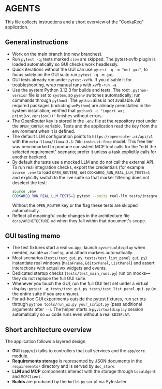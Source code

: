 # AGENTS

This file collects instructions and a short overview of the "CookaReq" application.

## General instructions

- Work on the main branch (no new branches).
- Run `pytest -q`; tests marked `slow` are skipped. The pytest-xvfb plugin is loaded automatically so GUI checks work headlessly.
- Quick iterations without the GUI can use `pytest -q -m "not gui"`; to focus solely on the GUI suite run `pytest -q -m gui`.
- GUI tests already run under `pytest-xvfb`. If you disable it for troubleshooting, wrap manual runs with `xvfb-run -a`.
- Use the system Python 3.12.3 for builds and tests. The root `.python-version` file is set to `system`, so `pyenv` switches automatically; run commands through `python3`. The `python` alias is not available. All required packages (including `wxPython`) are already preinstalled in the system installation; verified that `python3 -c "import wx; print(wx.version())"` finishes without errors.
- The OpenRouter key is stored in the `.env` file at the repository root under the `OPEN_ROUTER` variable. Tests and the application read the key from the environment when it is defined.
- The default LLM configuration points to `https://openrouter.ai/api/v1` with the `meta-llama/llama-3.3-70b-instruct:free` model. This free tier was benchmarked to produce consistent MCP tool calls for the "edit the selected requirement" scenario; prefer it unless a task explicitly calls for another backend.
- By default the tests use a mocked LLM and do not call the external API. To run real integration checks, export the credentials (for example `source .env` to load `OPEN_ROUTER`), set `COOKAREQ_RUN_REAL_LLM_TESTS=1` and explicitly switch to the live suite so that marker filtering does not deselect the test:
  ```bash
  source .env
  COOKAREQ_RUN_REAL_LLM_TESTS=1 pytest --suite real-llm tests/integration/test_llm_openrouter_integration.py::test_openrouter_check_llm -q
  ```
  Without the `OPEN_ROUTER` key or the flag these tests are skipped automatically.
- Reflect all meaningful code changes in the architecture file `docs/ARCHITECTURE.md` when they fall within that document's scope.

## GUI testing memo

- The test fixtures start a real `wx.App`, launch `pyvirtualdisplay` when needed, isolate `wx.Config`, and attach markers automatically.
- Most scenarios (`tests/test_gui.py`, `tests/test_list_panel_gui.py`) instantiate real windows (`MainFrame`, `EditorPanel`, `ListPanel`) and assert interactions with actual wx widgets and events.
- Dedicated startup checks (`tests/test_main_runs.py`) run on mocks—they do not replace the full GUI suite.
- Whenever you touch the GUI, run the full GUI test set under a virtual display: `pytest -q tests/test_gui.py tests/test_list_panel_gui.py` (or the entire suite if you are unsure).
- For ad-hoc GUI experiments outside the pytest fixtures, run scripts through `python tools/run_wx.py your_script.py` (pass additional arguments after `--`). The helper starts a `pyvirtualdisplay` session automatically so `wx` code runs even without a real `$DISPLAY`.

## Short architecture overview

The application follows a layered design:

- **GUI** (`app/ui`) talks to controllers that call services and the `app/core` module.
- **Requirements storage** is represented by JSON documents in the `requirements/` directory and is served by `doc_store`.
- **LLM and MCP** components interact with the storage through `LocalAgent` and `MCPClient`.
- **Builds** are produced by the `build.py` script via PyInstaller.

